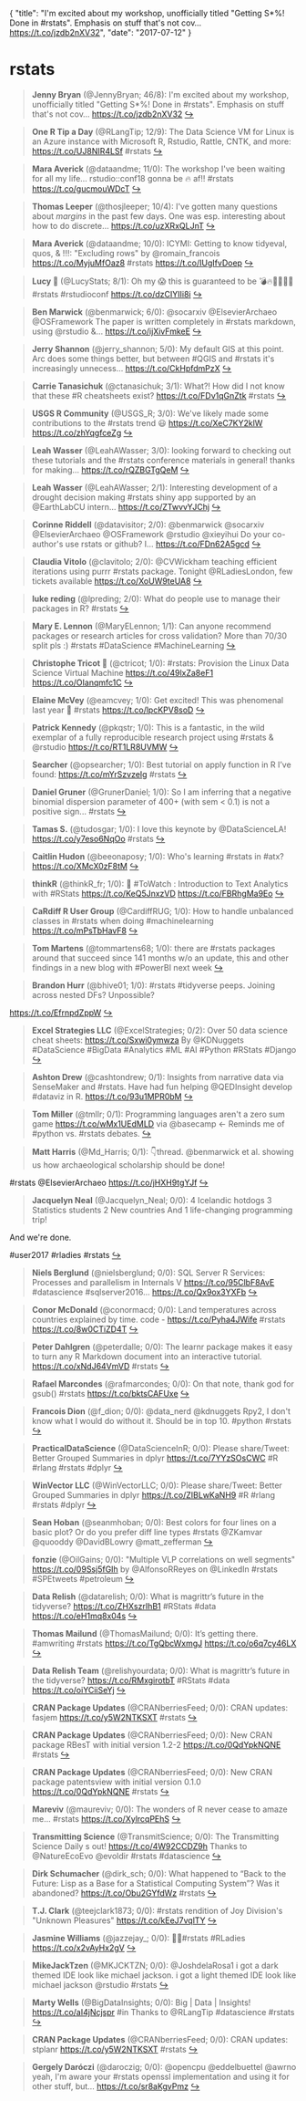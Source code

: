 {
  "title": "I'm excited about my workshop, unofficially titled \"Getting S*%! Done in #rstats\". Emphasis on stuff that's not cov… https://t.co/jzdb2nXV32",
  "date": "2017-07-12"
}

# rstats

> **Jenny Bryan** (@JennyBryan; 46/8): I'm excited about my workshop, unofficially titled "Getting S*%! Done in #rstats". Emphasis on stuff that's not cov… https://t.co/jzdb2nXV32  [&#8618;](https://twitter.com/dataandme/status/885187995845836800)

<!-- -->


> **One R Tip a Day** (@RLangTip; 12/9): The Data Science VM for Linux is an Azure instance with Microsoft R, Rstudio, Rattle, CNTK, and more: https://t.co/UJ8NIR4LSf #rstats  [&#8618;](https://twitter.com/dataandme/status/885166870248206337)

<!-- -->


> **Mara Averick** (@dataandme; 11/0): The workshop I've been waiting for all my life… rstudio::conf18 gonna be 🔥 af!! #rstats https://t.co/gucmouWDcT  [&#8618;](https://twitter.com/dataandme/status/885191545913315329)

<!-- -->


> **Thomas Leeper** (@thosjleeper; 10/4): I've gotten many questions about *margins* in the past few days. One was esp. interesting about how to do discrete… https://t.co/uzXRxQLJnT  [&#8618;](https://twitter.com/dataandme/status/885166617319141380)

<!-- -->


> **Mara Averick** (@dataandme; 10/0): ICYMI: Getting to know tidyeval, quos, &amp; !!!: "Excluding rows" by @romain_francois https://t.co/MyjuMfOaz8 #rstats https://t.co/IUgIfvDoep  [&#8618;](https://twitter.com/dataandme/status/885182487751741440)

<!-- -->


> **Lucy 🌻** (@LucyStats; 8/1): Oh my 😱 this is guaranteed to be 💣🔥🎉🎊🍻🙌 #rstats #rstudioconf https://t.co/dzCIYIIi8i  [&#8618;](https://twitter.com/dataandme/status/885190234287353856)

<!-- -->


> **Ben Marwick** (@benmarwick; 6/0): @socarxiv @ElsevierArchaeo @OSFramework The paper is written completely in #rstats markdown, using @rstudio &amp;… https://t.co/ijXivFmkeE  [&#8618;](https://twitter.com/dataandme/status/885167511343202304)

<!-- -->


> **Jerry Shannon** (@jerry_shannon; 5/0): My default GIS at this point. Arc does some things better, but between #QGIS and #rstats it's increasingly unnecess… https://t.co/CkHpfdmPzX  [&#8618;](https://twitter.com/dataandme/status/885166454630367232)

<!-- -->


> **Carrie Tanasichuk** (@ctanasichuk; 3/1): What?! How did I not know that these #R cheatsheets exist? https://t.co/FDv1qGnZtk #rstats  [&#8618;](https://twitter.com/dataandme/status/885173149024866311)

<!-- -->


> **USGS R Community** (@USGS_R; 3/0): We've likely made some contributions to the #rstats trend 😃 https://t.co/XeC7KY2klW https://t.co/zhYqgfceZg  [&#8618;](https://twitter.com/dataandme/status/885184483867201536)

<!-- -->


> **Leah Wasser** (@LeahAWasser; 3/0): looking forward to checking out these tutorials and the #rstats  conference materials in general! thanks for making… https://t.co/rQZBGTgQeM  [&#8618;](https://twitter.com/dataandme/status/885176459748409344)

<!-- -->


> **Leah Wasser** (@LeahAWasser; 2/1): Interesting development of a drought decision making #rstats shiny app supported by an @EarthLabCU intern… https://t.co/ZTwvvYJChj  [&#8618;](https://twitter.com/dataandme/status/885182993316417538)

<!-- -->


> **Corinne Riddell** (@datavisitor; 2/0): @benmarwick @socarxiv @ElsevierArchaeo @OSFramework @rstudio @xieyihui Do your co-author's use rstats or github? I… https://t.co/FDn62A5gcd  [&#8618;](https://twitter.com/dataandme/status/885182198046916609)

<!-- -->


> **Claudia Vitolo** (@clavitolo; 2/0): @CVWickham teaching efficient iterations using purrr #rstats package. Tonight @RLadiesLondon, few tickets available https://t.co/XoUW9teUA8  [&#8618;](https://twitter.com/dataandme/status/885167307491823616)

<!-- -->


> **luke reding** (@lpreding; 2/0): What do people use to manage their packages in R? #rstats  [&#8618;](https://twitter.com/dataandme/status/885161710813925377)

<!-- -->


> **Mary E. Lennon** (@MaryELennon; 1/1): Can anyone recommend packages or research articles for cross validation? More than 70/30 split pls :) #rstats #DataScience #MachineLearning  [&#8618;](https://twitter.com/dataandme/status/885158884993900546)

<!-- -->


> **Christophe Tricot 🤖** (@ctricot; 1/0): #rstats: Provision the Linux Data Science Virtual Machine  https://t.co/49lxZa8eF1 https://t.co/OIanqmfc1C  [&#8618;](https://twitter.com/dataandme/status/885200453956513794)

<!-- -->


> **Elaine McVey** (@eamcvey; 1/0): Get excited!  This was phenomenal last year 🎉 #rstats https://t.co/lpcKPV8soD  [&#8618;](https://twitter.com/dataandme/status/885198277213396992)

<!-- -->


> **Patrick Kennedy** (@pkqstr; 1/0): This is a fantastic, in the wild exemplar of a fully reproducible research project using #rstats &amp; @rstudio https://t.co/RT1LR8UVMW  [&#8618;](https://twitter.com/dataandme/status/885195863970074624)

<!-- -->


> **Searcher** (@opsearcher; 1/0): Best tutorial on apply function in R I’ve found: https://t.co/mYrSzvzeIg  #rstats  [&#8618;](https://twitter.com/dataandme/status/885183320354676740)

<!-- -->


> **Daniel Gruner** (@GrunerDaniel; 1/0): So I am inferring that a negative binomial dispersion parameter of 400+ (with sem &lt; 0.1) is not a positive sign... #rstats  [&#8618;](https://twitter.com/dataandme/status/885181622118752257)

<!-- -->


> **Tamas S.** (@tudosgar; 1/0): I love this keynote by @DataScienceLA! https://t.co/y7eso6NqOo #rstats  [&#8618;](https://twitter.com/dataandme/status/885177160977313792)

<!-- -->


> **Caitlin Hudon** (@beeonaposy; 1/0): Who's learning #rstats in #atx? https://t.co/XMcX0zF8tM  [&#8618;](https://twitter.com/dataandme/status/885175460119932930)

<!-- -->


> **thinkR** (@thinkR_fr; 1/0): 📼  #ToWatch : Introduction to Text Analytics with #RStats https://t.co/KeQ5JnxzVD https://t.co/FBRhgMa9Eo  [&#8618;](https://twitter.com/dataandme/status/885170731457314817)

<!-- -->


> **CaRdiff R User Group** (@CardiffRUG; 1/0): How to handle unbalanced classes in #rstats when doing #machinelearning https://t.co/mPsTbHavF8  [&#8618;](https://twitter.com/dataandme/status/885167403063283713)

<!-- -->


> **Tom Martens** (@tommartens68; 1/0): there are #rstats packages around that succeed since 141 months w/o an update, this and other findings in a new blog with #PowerBI next week  [&#8618;](https://twitter.com/dataandme/status/885163726760009730)

<!-- -->


> **Brandon Hurr** (@bhive01; 1/0): #rstats #tidyverse peeps. Joining across nested DFs? Unpossible? 
>
https://t.co/EfrnpdZppW  [&#8618;](https://twitter.com/dataandme/status/885163596774162432)

<!-- -->


> **Excel Strategies LLC** (@ExcelStrategies; 0/2): Over 50 data science cheat sheets: https://t.co/Sxwi0ymwza By @KDNuggets #DataScience #BigData #Analytics #ML #AI #Python #RStats #Django  [&#8618;](https://twitter.com/dataandme/status/885186922158710786)

<!-- -->


> **Ashton Drew** (@cashtondrew; 0/1): Insights from narrative data via SenseMaker and #rstats.  Have had fun helping @QEDInsight develop #dataviz in R.  https://t.co/93u1MPR0bM  [&#8618;](https://twitter.com/dataandme/status/885199522279960576)

<!-- -->


> **Tom Miller** (@tmllr; 0/1): Programming languages aren't a zero sum game https://t.co/wMx1UEdMLD via @basecamp &lt;- Reminds me of #python vs. #rstats debates.  [&#8618;](https://twitter.com/dataandme/status/885197069027336192)

<!-- -->


> **Matt Harris** (@Md_Harris; 0/1): 👇thread. @benmarwick et al. showing us how archaeological scholarship should be done!
>
#rstats @ElsevierArchaeo https://t.co/jHXH9tgYJf  [&#8618;](https://twitter.com/dataandme/status/885179116240199680)

<!-- -->


> **Jacquelyn Neal** (@Jacquelyn_Neal; 0/0): 4 Icelandic hotdogs
3 Statistics students
2 New countries
And 1 life-changing programming trip!
>
And we're done.
>
#user2017 #rladies #rstats  [&#8618;](https://twitter.com/dataandme/status/885200551436333061)

<!-- -->


> **Niels Berglund** (@nielsberglund; 0/0): SQL Server R Services: Processes and parallelism in Internals V
https://t.co/95ClbF8AvE
#datascience #sqlserver2016… https://t.co/Qx9ox3YXFb  [&#8618;](https://twitter.com/dataandme/status/885199583252557831)

<!-- -->


> **Conor McDonald** (@conormacd; 0/0): Land temperatures across countries explained by time. code - https://t.co/Pyha4JWife  #rstats https://t.co/8w0CTiZD4T  [&#8618;](https://twitter.com/dataandme/status/885198404510502912)

<!-- -->


> **Peter Dahlgren** (@peterdalle; 0/0): The learnr package makes it easy to turn any R Markdown document into an interactive tutorial. https://t.co/xNdJ64VmVD #rstats  [&#8618;](https://twitter.com/dataandme/status/885198394112847874)

<!-- -->


> **Rafael Marcondes** (@rafmarcondes; 0/0): On that note, thank god for gsub() #rstats https://t.co/bktsCAFUxe  [&#8618;](https://twitter.com/dataandme/status/885196502838259713)

<!-- -->


> **Francois Dion** (@f_dion; 0/0): @data_nerd @kdnuggets Rpy2, I don't know what I would do without it. Should be in top 10. #python #rstats  [&#8618;](https://twitter.com/dataandme/status/885194675791028224)

<!-- -->


> **PracticalDataScience** (@DataScienceInR; 0/0): Please share/Tweet: 
Better Grouped Summaries in dplyr
https://t.co/7YYzSOsCWC
#R #rlang #rstats #dplyr  [&#8618;](https://twitter.com/dataandme/status/885192586029223936)

<!-- -->


> **WinVector LLC** (@WinVectorLLC; 0/0): Please share/Tweet: 
Better Grouped Summaries in dplyr
https://t.co/ZIBLwKaNH9
#R #rlang #rstats #dplyr  [&#8618;](https://twitter.com/dataandme/status/885192585991475200)

<!-- -->


> **Sean Hoban** (@seanmhoban; 0/0): Best colors for four lines on a basic plot? Or do you prefer diff line types #rstats @ZKamvar @quooddy @DavidBLowry @matt_zefferman  [&#8618;](https://twitter.com/dataandme/status/885192451593560065)

<!-- -->


> **fonzie** (@OilGains; 0/0): "Multiple VLP correlations on well segments" https://t.co/09Ssj5fGIh by @AlfonsoRReyes on @LinkedIn #rstats #SPEtweets #petroleum  [&#8618;](https://twitter.com/dataandme/status/885188680071118849)

<!-- -->


> **Data Relish** (@datarelish; 0/0): What is magrittr’s future in the tidyverse? https://t.co/ZHXszrIhB1 #RStats #data https://t.co/eH1mq8x04s  [&#8618;](https://twitter.com/dataandme/status/885185780880203777)

<!-- -->


> **Thomas Mailund** (@ThomasMailund; 0/0): It’s getting there. #amwriting #rstats https://t.co/TgQbcWxmgJ https://t.co/o6q7cy46LX  [&#8618;](https://twitter.com/dataandme/status/885185261759602688)

<!-- -->


> **Data Relish Team** (@relishyourdata; 0/0): What is magrittr’s future in the tidyverse? https://t.co/RMxgirotbT #RStats #data https://t.co/oiYCiiSeYj  [&#8618;](https://twitter.com/dataandme/status/885183298435239937)

<!-- -->


> **CRAN Package Updates** (@CRANberriesFeed; 0/0): CRAN updates: fasjem https://t.co/y5W2NTKSXT #rstats  [&#8618;](https://twitter.com/dataandme/status/885182544454529024)

<!-- -->


> **CRAN Package Updates** (@CRANberriesFeed; 0/0): New CRAN package RBesT with initial version 1.2-2 https://t.co/0QdYpkNQNE #rstats  [&#8618;](https://twitter.com/dataandme/status/885182529438752769)

<!-- -->


> **CRAN Package Updates** (@CRANberriesFeed; 0/0): New CRAN package patentsview with initial version 0.1.0 https://t.co/0QdYpkNQNE #rstats  [&#8618;](https://twitter.com/dataandme/status/885182516499435521)

<!-- -->


> **Mareviv** (@maureviv; 0/0): The wonders of R never cease to amaze me... #rstats https://t.co/XylrcqPEhS  [&#8618;](https://twitter.com/dataandme/status/885180609756360706)

<!-- -->


> **Transmitting Science** (@TransmitScience; 0/0): The Transmitting Science Daily s out! https://t.co/4W92CCDZ9h Thanks to @NatureEcoEvo @evoldir #rstats #datascience  [&#8618;](https://twitter.com/dataandme/status/885179859202441216)

<!-- -->


> **Dirk Schumacher** (@dirk_sch; 0/0): What happened to “Back to the Future: Lisp as a Base for a Statistical Computing System”? Was it abandoned? https://t.co/Obu2GYfdWz #rstats  [&#8618;](https://twitter.com/dataandme/status/885176758143791105)

<!-- -->


> **T.J. Clark** (@teejclark1873; 0/0): #rstats rendition of Joy Division's "Unknown Pleasures" https://t.co/kEeJ7vqlTY  [&#8618;](https://twitter.com/dataandme/status/885174798028034049)

<!-- -->


> **Jasmine Williams** (@jazzejay_; 0/0): 🙌🏾#rstats #RLadies https://t.co/x2vAyHx2gV  [&#8618;](https://twitter.com/dataandme/status/885172212096958465)

<!-- -->


> **MikeJackTzen** (@MKJCKTZN; 0/0): @JoshdelaRosa1 i got a dark themed IDE look like michael jackson. i got a light themed IDE look like michael jackson @rstudio #rstats  [&#8618;](https://twitter.com/dataandme/status/885170576221851648)

<!-- -->


> **Marty Wells** (@BigDataInsights; 0/0): Big | Data | Insights! https://t.co/aI4jNcjspr
#in Thanks to @RLangTip #datascience #rstats  [&#8618;](https://twitter.com/dataandme/status/885170047928414208)

<!-- -->


> **CRAN Package Updates** (@CRANberriesFeed; 0/0): CRAN updates: stplanr https://t.co/y5W2NTKSXT #rstats  [&#8618;](https://twitter.com/dataandme/status/885167428740816896)

<!-- -->


> **Gergely Daróczi** (@daroczig; 0/0): @opencpu @eddelbuettel @awrno yeah, I'm aware your #rstats openssl implementation and using it for other stuff, but… https://t.co/sr8aKgvPmz  [&#8618;](https://twitter.com/dataandme/status/885165275825537025)

<!-- -->


